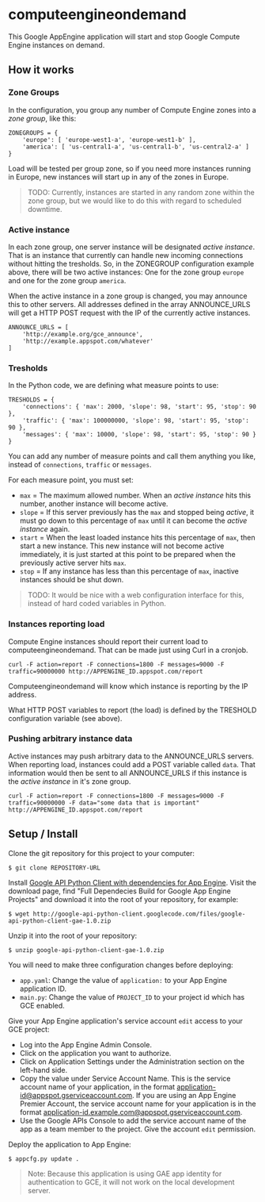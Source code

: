 computeengineondemand
=====================

This Google AppEngine application will start and stop Google Compute Engine instances on demand.

How it works
------------

### Zone Groups

In the configuration, you group any number of Compute Engine zones into a *zone group*, like this:

	ZONEGROUPS = {
		'europe': [ 'europe-west1-a', 'europe-west1-b' ],
		'america': [ 'us-central1-a', 'us-central1-b', 'us-central2-a' ]
	}

Load will be tested per group zone, so if you need more instances running in Europe, new instances will start up in any of the zones in Europe.

> TODO: Currently, instances are started in any random zone within the zone group, but we would like to do this with regard to scheduled downtime.

### Active instance

In each zone group, one server instance will be designated *active instance*. That is an instance that currently can handle new incoming connections without hitting the tresholds. So, in the ZONEGROUP configuration example above, there will be two active instances: One for the zone group `europe` and one for the zone group `america`.

When the active instance in a zone group is changed, you may announce this to other servers. All addresses defined in the array ANNOUNCE_URLS will get a HTTP POST request with the IP of the currently active instances.

	ANNOUNCE_URLS = [
		'http://example.org/gce_announce',
		'http://example.appspot.com/whatever'
	]

### Tresholds

In the Python code, we are defining what measure points to use:

	TRESHOLDS = {
		'connections': { 'max': 2000, 'slope': 98, 'start': 95, 'stop': 90 },
		'traffic': { 'max': 100000000, 'slope': 98, 'start': 95, 'stop': 90 },
		'messages': { 'max': 10000, 'slope': 98, 'start': 95, 'stop': 90 }
	}

You can add any number of measure points and call them anything you like, instead of `connections`, `traffic` or `messages`.

For each measure point, you must set:

* `max` = The maximum allowed number. When an *active instance* hits this number, another instance will become active.
* `slope` = If this server previously has the `max` and stopped being *active*, it must go down to this percentage of `max` until it can become the *active instance* again.
* `start` = When the least loaded instance hits this percentage of `max`, then start a new instance. This new instance will not become active immediately, it is just started at this point to be prepared when the previously active server hits `max`.
* `stop` = If any instance has less than this percentage of `max`, inactive instances should be shut down.

> TODO: It would be nice with a web configuration interface for this, instead of hard coded variables in Python.

### Instances reporting load

Compute Engine instances should report their current load to computeengineondemand. That can be made just using Curl in a cronjob.

	curl -F action=report -F connections=1800 -F messages=9000 -F traffic=90000000 http://APPENGINE_ID.appspot.com/report

Computeengineondemand will know which instance is reporting by the IP address.

What HTTP POST variables to report (the load) is defined by the TRESHOLD configuration variable (see above).

### Pushing arbitrary instance data

Active instances may push arbitrary data to the ANNOUNCE_URLS servers. When reporting load, instances could add a POST variable called `data`. That information would then be sent to all ANNOUNCE_URLS if this instance is the *active instance* in it's zone group.

	curl -F action=report -F connections=1800 -F messages=9000 -F traffic=90000000 -F data="some data that is important" http://APPENGINE_ID.appspot.com/report

Setup / Install
---------------

Clone the git repository for this project to your computer:

	$ git clone REPOSITORY-URL

Install [Google API Python Client with dependencies for App Engine](http://code.google.com/p/google-api-python-client/downloads/list).
Visit the download page, find "Full Dependecies Build for Google App Engine Projects" and download it into the root of your repository, for example:

	$ wget http://google-api-python-client.googlecode.com/files/google-api-python-client-gae-1.0.zip

Unzip it into the root of your repository:

	$ unzip google-api-python-client-gae-1.0.zip

You will need to make three configuration changes before deploying:

* `app.yaml`: Change the value of `application:` to your App Engine application ID.
* `main.py`: Change the value of `PROJECT_ID` to your project id which has GCE enabled.

Give your App Engine application's service account `edit` access to your GCE project:

* Log into the App Engine Admin Console.
* Click on the application you want to authorize.
* Click on Application Settings under the Administration section on the left-hand side.
* Copy the value under Service Account Name. This is the service account name of your application, in the format application-id@appspot.gserviceaccount.com. If you are using an App Engine Premier Account, the service account name for your application is in the format application-id.example.com@appspot.gserviceaccount.com.
* Use the Google APIs Console to add the service account name of the app as a team member to the project. Give the account `edit` permission.

Deploy the application to App Engine:

	$ appcfg.py update .

> Note: Because this application is using GAE app identity for authentication to GCE, it will not work on the local development server.


